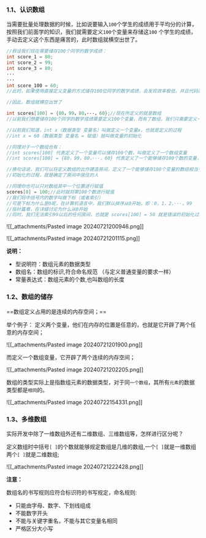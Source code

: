 ### 1.1、认识数组

当需要批量处理数据的时候，比如说要输入`100`个学生的成绩用于平均分的计算，按照我们前面学的知识，我们就需要定义`100`个变量来存储这`100` 个学生的成绩，手动去定义这个东西是痛苦的，此时数组就横空出世了。

```c
//假设我们现在需要储存100个同学的数学成绩：
int score_1 = 80;
int score_2 = 99;
int score_3 = 80;
···
···
int score_100 = 60;
//此时，如果使用直接定义变量的方式储存100位同学的数学成绩，会发现效率极低，并且代码过于臃肿

//因此，数组就横空出世了

int scores[100] = {80，99，80，···，60};//现在所定义的就是数组
//以前我们想要储存100个同学的数学成绩需要定义100个变量，而有了数组，我们只需要定义一个数组变量就可以储存100个整型变量

//以前我们知道，int x（数据类型 变量名）叫做定义一个变量x，也就是定义的过程
//int x = 60（数据类型 变量名 = 赋值）就叫做变量的初始化

//同理对于一个数组也有：
//int scores[100] 代表定义了一个变量可以储存100个数，叫做定义了一个数组变量
//int scores[100] = {80，99，80，···，60} 代表定义了一个能够储存100个数的变量，同时也存储了100个数，这就叫做数组的初始化，大括号中的数字顺序为从左至右

//换句话说，我们可以将定义数组的比作建造房间，定义了一个能够储存100个变量的数组相当于建造了一个有100个房间的大楼
//初始化的过程，就是确定了房间中居住的人

//同理你也可以只对数组其中一个位置进行赋值
scores[0] = 100;//此时就将第100个数进行赋值
//我们将中括号内的数字叫做下标（或者索引）
//可是下标为什么是0呢，在计算机语言中，我们默认排序从0开始，即：0，1，2，···，99
//指针篇章，在详细讨论为什么从0开始
//同时，我们无法索引99以后的任何房间，也就是 scores[100] = 50 就是错误的初始化过程
```

![[_attachments/Pasted image 20240721200946.png]]

![[_attachments/Pasted image 20240721201115.png]]

**说明：**

- 型说明符：数组元素的数据类型
- 数组名：数组的标识,符合命名规范 （与定义普通变量的要求一样）
- 常量表达式：数组元素的个数,也叫数组的长度

### 1.2、数组的储存

==数组定义占用的是连续的内存空间；==

举个例子：
定义两个变量，他们在内存的位置是任意的，也就是它开辟了两个任意的内存空间；

![[_attachments/Pasted image 20240721201900.png]]

而定义一个数组变量，它开辟了两个连续的内存空间；

![[_attachments/Pasted image 20240721202205.png]]

数组的类型实际上是指数组元素的数据类型，对于同`一个数组`，其所有`元素`的数据类型都是`相同`的。

![[_attachments/Pasted image 20240722154331.png]]

### 1.3、多维数组

实际开发中除了一维数组外还有二维数组、三维数组等，怎样进行区分呢？

定义数组时中括号`[ ]`的个数就能够规定数组是几维的数组,一个`[ ]`就是一维数组 两个`[ ]`就是二维数组;

![[_attachments/Pasted image 20240721222428.png]]

**注意：**

数组名的书写规则应符合标识符的书写规定，命名规则:

- 只能由字母、数字、下划线组成
- 不能数字开头
- 不能与关键字重名，不能与其它变量名相同
- 严格区分大小写

